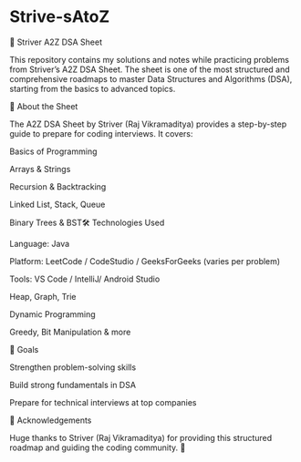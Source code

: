 # Strive-sAtoZ
📘 Striver A2Z DSA Sheet

This repository contains my solutions and notes while practicing problems from Striver’s A2Z DSA Sheet.
The sheet is one of the most structured and comprehensive roadmaps to master Data Structures and Algorithms (DSA), starting from the basics to advanced topics.

🚀 About the Sheet

The A2Z DSA Sheet by Striver (Raj Vikramaditya) provides a step-by-step guide to prepare for coding interviews.
It covers:

Basics of Programming

Arrays & Strings

Recursion & Backtracking

Linked List, Stack, Queue

Binary Trees & BST🛠️ Technologies Used

Language: Java

Platform: LeetCode / CodeStudio / GeeksForGeeks (varies per problem)

Tools: VS Code / IntelliJ/ Android Studio

Heap, Graph, Trie

Dynamic Programming

Greedy, Bit Manipulation & more

🎯 Goals

Strengthen problem-solving skills

Build strong fundamentals in DSA

Prepare for technical interviews at top companies

🙌 Acknowledgements

Huge thanks to Striver (Raj Vikramaditya) for providing this structured roadmap and guiding the coding community. 💙








